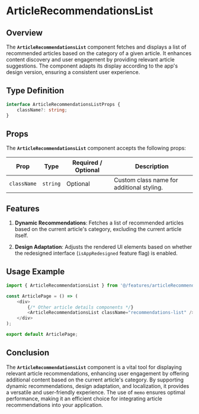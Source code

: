 # ArticleRecommendationsList

## Overview
The **`ArticleRecommendationsList`** component fetches and displays a list of recommended articles based on the category of a given article. It enhances content discovery and user engagement by providing relevant article suggestions. The component adapts its display according to the app's design version, ensuring a consistent user experience.

## Type Definition 
```typescript
interface ArticleRecommendationsListProps {
    className?: string;
}
```

## Props
The **`ArticleRecommendationsList`** component accepts the following props:

| Prop       | Type       | Required / Optional | Description                                          |
|------------|------------|----------------------|------------------------------------------------------|
| `className` | `string`   | Optional             | Custom class name for additional styling.           |


## Features
1. **Dynamic Recommendations**: Fetches a list of recommended articles based on the current article's category, excluding the current article itself.

2. **Design Adaptation**: Adjusts the rendered UI elements based on whether the redesigned interface (`isAppRedesigned` feature flag) is enabled.

## Usage Example
```typescript jsx
import { ArticleRecommendationsList } from '@/features/articleRecommendationsList';

const ArticlePage = () => (
    <div>
        {/* Other article details components */}
        <ArticleRecommendationsList className="recommendations-list" />
    </div>
);

export default ArticlePage;
```
## Conclusion
The **`ArticleRecommendationsList`** component is a vital tool for displaying relevant article recommendations, enhancing user engagement by offering additional content based on the current article's category. 
By supporting dynamic recommendations, design adaptation, and localization, it provides a versatile and user-friendly experience. 
The use of `memo` ensures optimal performance, making it an efficient choice for integrating article recommendations into your application.

